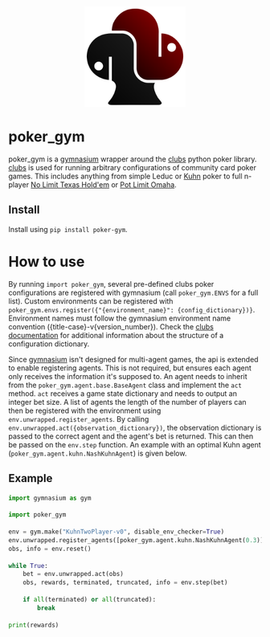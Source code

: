<div align="center">

<img src="./poker_gym/resources/images/black_red_logo.svg" alt="Logo" width=200px>

</div>

# poker_gym


poker_gym is a [gymnasium](https://gymnasium.farama.org/) wrapper around the [clubs](https://github.com/fschlatt/clubs) python poker library. [clubs](https://github.com/fschlatt/clubs) is used for running arbitrary configurations of community card poker games. This includes anything from simple Leduc or [Kuhn](https://en.wikipedia.org/wiki/Kuhn_poker) poker to full n-player [No Limit Texas Hold'em](https://en.wikipedia.org/wiki/Texas_hold_%27em) or [Pot Limit Omaha](https://en.wikipedia.org/wiki/Omaha_hold_%27em#Pot-limit_Omaha).
## Install

Install using `pip install poker-gym`.

# How to use

By running `import poker_gym`, several pre-defined clubs poker configurations are registered with gymnasium (call `poker_gym.ENVS` for a full list). Custom environments can be registered with `poker_gym.envs.register({"{environment_name}": {config_dictionary})}`. Environment names must follow the gymnasium environment name convention ({title-case}-v{version_number}). Check the [clubs documentation](https://clubs.readthedocs.io/en/latest/index.html) for additional information about the structure of a configuration dictionary.

Since [gymnasium](https://gymnasium.farama.org/) isn't designed for multi-agent games, the api is extended to enable registering agents. This is not required, but ensures each agent only receives the information it's supposed to. An agent needs to inherit from the `poker_gym.agent.base.BaseAgent` class and implement the `act` method. `act` receives a game state dictionary and needs to output an integer bet size. A list of agents the length of the number of players can then be registered with the environment using `env.unwrapped.register_agents`. By calling `env.unwrapped.act({observation_dictionary})`, the observation dictionary is passed to the correct agent and the agent's bet is returned. This can then be passed on the `env.step` function. An example with an optimal Kuhn agent (`poker_gym.agent.kuhn.NashKuhnAgent`) is given below.

## Example

```python
import gymnasium as gym

import poker_gym

env = gym.make("KuhnTwoPlayer-v0", disable_env_checker=True)
env.unwrapped.register_agents([poker_gym.agent.kuhn.NashKuhnAgent(0.3)] * 2)
obs, info = env.reset()

while True:
    bet = env.unwrapped.act(obs)
    obs, rewards, terminated, truncated, info = env.step(bet)

    if all(terminated) or all(truncated):
        break

print(rewards)
```
